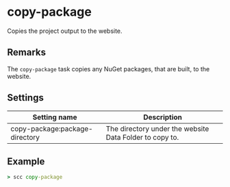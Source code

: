 copy-package
=================
Copies the project output to the website.

Remarks
-------
The `copy-package` task copies any NuGet packages, that are built, to the website.

Settings
--------
| Setting name                   | Description                                             | 
|--------------------------------|---------------------------------------------------------|
| copy-package:package-directory | The directory under the website Data Folder to copy to. |

Example
-------
```cmd
> scc copy-package
```

